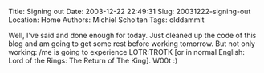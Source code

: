 Title: Signing out
Date: 2003-12-22 22:49:31
Slug: 20031222-signing-out
Location: Home
Authors: Michiel Scholten
Tags: olddammit

<p>Well, I've said and done enough for today. Just cleaned up the code of this blog and am going to get some rest before working tomorrow. But not only working: /me is going to experience LOTR:TROTK [or in normal English: Lord of the Rings: The Return of The King]. W00t :)</p>